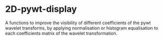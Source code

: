 # 2D-pywt-display
A functions to improve the visibility of different coefficients of the pywt wavelet transforms, by applying normalisation or histogram equalisation to each coefficients matrix of the wavelet transformation.

